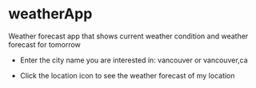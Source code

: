 # weatherApp

Weather forecast app that shows current weather condition and weather forecast for tomorrow 

* Enter the city name you are interested in: vancouver  or  vancouver,ca

* Click the location icon to see the weather forecast of my location

